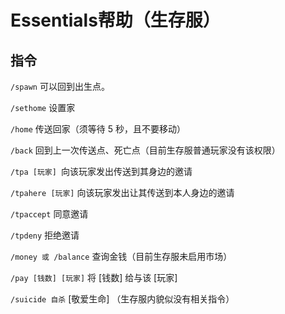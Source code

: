 # Essentials帮助（生存服）

## 指令
`/spawn` 可以回到出生点。

`/sethome` 设置家

`/home` 传送回家（须等待 5 秒，且不要移动）

`/back` 回到上一次传送点、死亡点（目前生存服普通玩家没有该权限）

`/tpa [玩家] `向该玩家发出传送到其身边的邀请

`/tpahere [玩家]` 向该玩家发出让其传送到本人身边的邀请

`/tpaccept` 同意邀请

`/tpdeny` 拒绝邀请

`/money 或 /balance`  查询金钱（目前生存服未启用市场）

`/pay [钱数] [玩家]` 将 [钱数] 给与该 [玩家]

`/suicide 自杀` [敬爱生命] （生存服内貌似没有相关指令）
